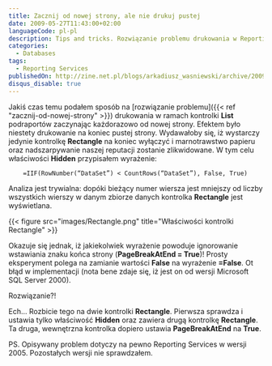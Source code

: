 ```yaml
---
title: Zacznij od nowej strony, ale nie drukuj pustej
date: 2009-05-27T11:43:00+02:00
languageCode: pl-pl
description: Tips and tricks. Rozwiązanie problemu drukowania w Reporting Services niepotrzebnej pustej strony
categories:
  - Databases
tags:
  - Reporting Services
publishedOn: http://zine.net.pl/blogs/arkadiusz_wasniewski/archive/2009/05/27/zacznij-od-nowej-strony-ale-nie-drukuj-pustej.aspx
disqus_disable: true
---
```


Jakiś czas temu podałem sposób na [rozwiązanie problemu]({{< ref "zacznij-od-nowej-strony" >}}) drukowania w ramach kontrolki **List** podraportów zaczynając każdorazowo od nowej strony. Efektem było niestety drukowanie na koniec pustej strony. Wydawałoby się, iż wystarczy jedynie kontrolkę **Rectangle** na koniec wyłączyć i marnotrawstwo papieru oraz nadszarpywanie naszej reputacji zostanie zlikwidowane. W tym celu właściwości **Hidden** przypisałem wyrażenie:

```vbnet
    =IIF(RowNumber(“DataSet”) < CountRows(“DataSet”), False, True)
```

Analiza jest trywialna: dopóki bieżący numer wiersza jest mniejszy od liczby wszystkich wierszy w danym zbiorze danych kontrolka **Rectangle** jest wyświetlana.

{{< figure src="images/Rectangle.png" title="Właściwości kontrolki Rectangle" >}}

Okazuje się jednak, iż jakiekolwiek wyrażenie powoduje ignorowanie wstawiania znaku końca strony (**PageBreakAtEnd = True**)! Prosty eksperyment polega na zamianie wartości **False** na wyrażenie **=False**. Ot błąd w implementacji (nota bene zdaje się, iż jest on od wersji Microsoft SQL Server 2000).

Rozwiązanie?!

Ech... Rozbicie tego na dwie kontrolki **Rectangle**. Pierwsza sprawdza i ustawia tylko właściwość **Hidden** oraz zawiera drugą kontrolkę **Rectangle**. Ta druga, wewnętrzna kontrolka dopiero ustawia **PageBreakAtEnd** na **True**.

PS. Opisywany problem dotyczy na pewno Reporting Services w wersji 2005. Pozostałych wersji nie sprawdzałem.